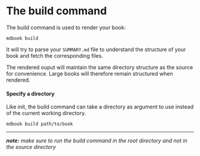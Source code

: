 # The build command

The build command is used to render your book:

```
mdbook build
```

It will try to parse your `SUMMARY.md` file to understand the structure of your book
and fetch the corresponding files.

The rendered ouput will maintain the same directory structure as the source for
convenience. Large books will therefore remain structured when rendered.

#### Specify a directory

Like init, the build command can take a directory as argument to use instead of the
current working directory.

```
mdbook build path/to/book
```

-------------------

***note:*** *make sure to run the build command in the root directory and not in the source directory*
